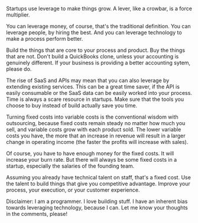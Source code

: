 
Startups use leverage to make things grow. A lever, like a crowbar, is a force multiplier. 

You can leverage money, of course, that's the traditional definition. You can leverage people, by hiring the best. And you can leverage technology to make a process perform better.

Build the things that are core to your process and product. Buy the things that are not. Don't build a QuickBooks clone, unless your accounting is genuinely different. If your business is providing a better accounting sytem, please do.

The rise of SaaS and APIs may mean that you can also leverage by extending existing services. This can be a great time saver, if the API is easily consumable or the SaaS data can be easily worked into your process. Time is always a scare resource in startups. Make sure that the tools you choose to buy instead of build actually save you time. 

Turning fixed costs into variable costs is the conventional wisdom with outsourcing, because fixed costs remain steady no matter how much you sell, and variable costs grow with each product sold. The lower variable costs you have, the more that an increase in revenue will result in a larger change in operating income (the faster the profits will increase with sales).

Of course, you have to have enough money for the fixed costs. It will increase your burn rate. But there will always be some fixed costs in a startup, especially the salaries of the founding team.

Assuming you already have technical talent on staff, that's a fixed cost. Use the talent to build things that give you competitive advantage. Improve your process, your execution, or your customer experience.

Disclaimer: I am a programmer. I love building stuff. I have an inherent bias towards leveraging technology, because I can. Let me know your thoughts in the comments, please!
